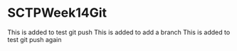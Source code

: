 # SCTPWeek14Git
This is added to test git push
This is added to add a branch
This is added to test git push again

